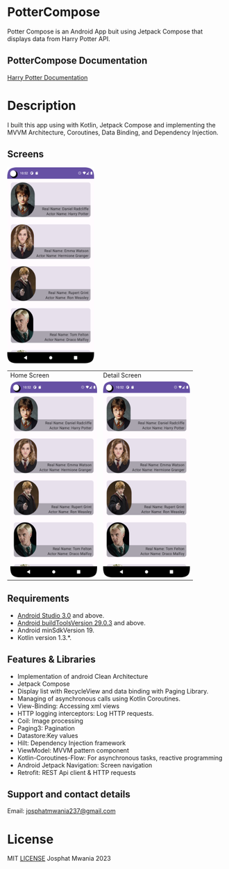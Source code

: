 # PotterCompose

Potter Compose is an Android App buit using Jetpack Compose that displays data from Harry Potter API.

## PotterCompose Documentation
[Harry Potter Documentation](https://hp-api.onrender.com/)

# Description

I built this app using with Kotlin, Jetpack Compose and implementing the MVVM Architecture, Coroutines, Data Binding, and Dependency Injection. 


## Screens

<img src="./screenshots/Screenshot_20230407_225248.png" width=200 height=450>


 <table>
  <tr>
    <td>Home Screen</td>
    <td>Detail Screen</td>
  </tr>
  <tr>
    <td><img src="./screenshots/Screenshot_20230407_225248.png" width=200 height=450></td>
    <td><img src="./screenshots/Screenshot_20230407_225248.png" width=200 height=450></td>

  </tr>
 </table>



## Requirements
*   [Android Studio 3.0](https://developer.android.com/studio) and above.
*   [Android buildToolsVersion 29.0.3](https://developer.android.com/studio/releases/build-tools) and above.
*   Android minSdkVersion 19.
*   Kotlin version 1.3.*.

## Features & Libraries
* Implementation of android  Clean Architecture
* Jetpack Compose
* Display list with RecycleView and data binding with  Paging Library.
* Managing of asynchronous calls using  Kotlin Coroutines.
* View-Binding: Accessing xml views
* HTTP logging interceptors: Log HTTP requests.
* Coil: Image processing
* Paging3: Pagination
* Datastore:Key values
* Hilt: Dependency Injection framework
* ViewModel: MVVM pattern component
* Kotlin-Coroutines-Flow: For asynchronous tasks, reactive programming
* Android Jetpack Navigation: Screen navigation
* Retrofit: REST Api client & HTTP requests



## Support and contact details
Email: josphatmwania237@gmail.com
# License
MIT  [LICENSE](LICENSE) Josphat Mwania 2023